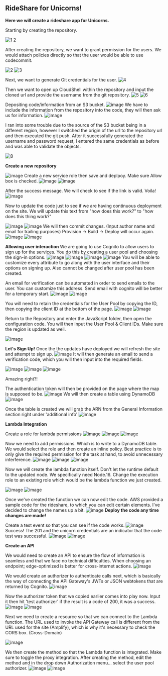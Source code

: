 ## RideShare for Unicorns!

**Here we will create a rideshare app for Unicorns.**

Starting by creating the repository.

![1 2](https://github.com/Nateil503/Nateil503.github.io/assets/114696114/c98f5468-d578-4505-8a25-744ab1a0dabb)

After creating the repository, we want to grant permission for the users. We would attach policies directly so that the user would be able to use codecommit. 

![2](https://github.com/Nateil503/Nateil503.github.io/assets/114696114/647b7b19-30d5-4037-bb9b-c2b8fca5439b)
![3](https://github.com/Nateil503/Nateil503.github.io/assets/114696114/02fe19ec-e1c2-46f6-965e-9685cc1cab03)

Next, we want to generate Git credentials for the user. 
![4](https://github.com/Nateil503/Nateil503.github.io/assets/114696114/5b881453-7db9-4ca7-b661-5fdadb38fda8)

Then we want to open up CloudShell within the repository and input the cloned url and provide the username from the git repository. 
![5](https://github.com/Nateil503/Nateil503.github.io/assets/114696114/fceb807b-96ab-449f-aecf-828bba4cdacf)
![6](https://github.com/Nateil503/Nateil503.github.io/assets/114696114/9f3afb50-7c22-4fcb-a987-9ef8707deb4c)

Depositing code/information from an S3 bucket. 
![image](https://github.com/Nateil503/Nateil503.github.io/assets/114696114/83084ca5-32ca-416d-9664-3f3f4cbde597)
We have to include the information from the repository into the code, they will then ask us for information.
![image](https://github.com/Nateil503/Nateil503.github.io/assets/114696114/2af7a7a3-a7bd-44ab-ae6d-0ec31fa883cb)

I ran into some trouble due to the source of the S3 bucket being in a different region, however I switched the origin of the url to the repository url and then executed the git push. After it successfully generated the username and password request, I entered the same credentials as before and was able to validate the objects. 


![8](https://github.com/Nateil503/Nateil503.github.io/assets/114696114/f4db4860-5f99-46de-a217-aa613192b947)

**Create a new repository** 

![image](https://github.com/Nateil503/Nateil503.github.io/assets/114696114/7d1ee3ee-d18e-4564-b0b0-dcdc0f9cef74)
Create a new service role then save and deplpoy. Make sure Allow box is checked.
![image](https://github.com/Nateil503/Nateil503.github.io/assets/114696114/479ae02c-2c11-4018-b8b8-52d65ea44d29)
![image](https://github.com/Nateil503/Nateil503.github.io/assets/114696114/b870e02f-0acc-44a6-84cb-07953b84290a)

After the success message. We will check to see if the link is valid. Voila!
![image](https://github.com/Nateil503/Nateil503.github.io/assets/114696114/1ceb6b28-b4a9-43bc-bafd-ac6a329a145d)

Now to update the code just to see if we are having continuous deployment on the site. We will update this text from "how does this work?" to "how does this thing work?"

![image](https://github.com/Nateil503/Nateil503.github.io/assets/114696114/60240beb-3a51-49da-a3e4-4e5a92e83a6d)
![image](https://github.com/Nateil503/Nateil503.github.io/assets/114696114/7d0992d2-be22-4360-98eb-b6b5d24b41a4)
We will then commit changes. (Input author name and email for trailing purposes) Provision -> Build -> Deploy will occur again. 
![image](https://github.com/Nateil503/Nateil503.github.io/assets/114696114/ed3e556c-ebc6-4974-9459-c34c697a290b)
![image](https://github.com/Nateil503/Nateil503.github.io/assets/114696114/c9c654b5-eee7-49b0-b794-8b09ba6b63ef)

**Allowing user interaction**
We are going to use Cognito to allow users to sign up for the services. You do this by creating a user pool and choosing the sign-in options. 
![image](https://github.com/Nateil503/Nateil503.github.io/assets/114696114/6c66f638-c810-4e1a-a5b3-05ff8bc86610)
![image](https://github.com/Nateil503/Nateil503.github.io/assets/114696114/d8f37c4d-9ac9-4c15-940a-8f776c87c1ef)
![image](https://github.com/Nateil503/Nateil503.github.io/assets/114696114/48f55636-f14f-4c5d-8bb5-84b2bac05e7b)
![image](https://github.com/Nateil503/Nateil503.github.io/assets/114696114/560f35b3-7bcb-4627-8b71-c4295cba8e6d)
You will be able to customize every attribute to go along with the user interface and their options on signing up. Also cannot be changed after user pool has been created.

An email for verification can be automated in order to send emails to the user. You can customize this address. Send email with cognito will be better for a temporary start.
![image](https://github.com/Nateil503/Nateil503.github.io/assets/114696114/d419a2ae-4bc8-4fbc-bbba-53a4c2dd575c)
![image](https://github.com/Nateil503/Nateil503.github.io/assets/114696114/aae81297-5810-4f3c-815b-9370e0611018)

You will need to retain the credentials for the User Pool by copying the ID, then copying the client ID at the bottom of the page.
![image](https://github.com/Nateil503/Nateil503.github.io/assets/114696114/4ca05b08-d472-4c64-b505-be0711d1657a)
![image](https://github.com/Nateil503/Nateil503.github.io/assets/114696114/ae14fdb6-7a60-471e-8f98-561e96611e27)

Return to the Repository and enter the JavaScript folder, then open the configuration code. You will then input the User Pool & Client IDs. Make sure the region is updated as well.

![image](https://github.com/Nateil503/Nateil503.github.io/assets/114696114/147a5489-f4bb-4370-a4e4-35092689aa58)

**Let's Sign Up!**
Once the the updates have deployed we will refresh the site and attempt to sign up. 
![image](https://github.com/Nateil503/Nateil503.github.io/assets/114696114/d7cbc20f-3098-4727-9f42-a6a752cb5ec4)
It will then generate an email to send a verification code, which you will then input into the required fields. 

![image](https://github.com/Nateil503/Nateil503.github.io/assets/114696114/b5428b8c-6afd-4556-8776-5ecd61f1fd3f)
![image](https://github.com/Nateil503/Nateil503.github.io/assets/114696114/b2bf19bf-75e8-45e9-8acc-19cff1cd95d7)
![image](https://github.com/Nateil503/Nateil503.github.io/assets/114696114/91b0e711-b3bb-4bfd-998c-d2ce8f36e8c3)

Amazing right?!

The authentication token will then be provided on the page where the map is supposed to be.
![image](https://github.com/Nateil503/Nateil503.github.io/assets/114696114/ed922236-8305-440e-92cf-7b3ee4417f71)
We will then create a table using DynamoDB
![image](https://github.com/Nateil503/Nateil503.github.io/assets/114696114/0adb523e-0202-469e-8fe4-a83bd84adbd1)

Once the table is created we will grab the ARN from the General Information section right under 'additional info'
![image](https://github.com/Nateil503/Nateil503.github.io/assets/114696114/0f40ff53-6809-4cda-89b2-7b914f500d5a)

**Lambda Integration**

Create a role for lambda permissions 
![image](https://github.com/Nateil503/Nateil503.github.io/assets/114696114/e847092e-511f-40c0-a8c3-71fb33ef7322)
![image](https://github.com/Nateil503/Nateil503.github.io/assets/114696114/e68eaf8b-914a-41c8-835e-5bd9a2386f56)
![image](https://github.com/Nateil503/Nateil503.github.io/assets/114696114/cf6f58e8-cbb0-48f2-a491-387dbed1f9d7)

Now we need to add permissions. Which is to write to a DynamoDB table. We would select the role and then create an inline policy. Best practice is to only give the required permission for the task at hand, to avoid unnecessary interference. 
![image](https://github.com/Nateil503/Nateil503.github.io/assets/114696114/046351bd-7239-4dfd-b8b1-bd235d5f3c28)
![image](https://github.com/Nateil503/Nateil503.github.io/assets/114696114/2c9aec63-db13-483e-ac41-afc86e9823d3)
![image](https://github.com/Nateil503/Nateil503.github.io/assets/114696114/1adf9a4b-8cb8-4682-ae1a-8fc2d1748ab1)

Now we will create the lambda function itself. Don't let the runtime default to the updated node. We specifically need Node.16. Change the execution role to an existing role which would be the lambda function we just created.

![image](https://github.com/Nateil503/Nateil503.github.io/assets/114696114/f3db8116-1e0f-4b29-8716-22e455b6dce4)
![image](https://github.com/Nateil503/Nateil503.github.io/assets/114696114/0a3937c4-19cd-467a-807c-affa0a4e74d0)

Once we've created the function we can now edit the code. AWS provided a sample code for the rideshare, to which you can edit certain elements. I've decided to change the names up a bit. 
![image](https://github.com/Nateil503/Nateil503.github.io/assets/114696114/9d79c5e8-8c76-4c3c-ac09-9b040754ef9d)
**Deploy the code any time changes are made!**

Create a test event so that you can see if the code works.
![image](https://github.com/Nateil503/Nateil503.github.io/assets/114696114/ebd67dd4-c1b0-4b5f-819c-2ad4cf4d3714)
Success! The 201 and the unicorn credentials are an indicator that the code test was successful. 
![image](https://github.com/Nateil503/Nateil503.github.io/assets/114696114/d1ee2cb6-da46-4052-ba04-c02f8627dba6)
![image](https://github.com/Nateil503/Nateil503.github.io/assets/114696114/dd1aea50-e514-4905-b968-996c2f7589e5)

**Create an API**

We would need to create an API to ensure the flow of information is seamless and that we face no technical difficulties. When choosing an endpoint; edge-optimized is better for cross-internet actions.
![image](https://github.com/Nateil503/Nateil503.github.io/assets/114696114/1f0abc3b-8a92-4c92-947c-0f25b17b1754)

We would create an authorizer to authenticate calls next, which is basically the way of connecting the API Gateway's JWTs or JSON webtokens that are returned by Cognito. 
![image](https://github.com/Nateil503/Nateil503.github.io/assets/114696114/468a9e25-edb2-4d2d-a8dd-526e5b937b85)

Now the authorizer token that we copied earlier comes into play now. Input it then hit 'test authorizer' if the result is a code of 200, it was a success.
![image](https://github.com/Nateil503/Nateil503.github.io/assets/114696114/2e1d29d0-cf52-419d-b90e-482a64318151)
![image](https://github.com/Nateil503/Nateil503.github.io/assets/114696114/90991233-fd3c-4acb-94cd-9b649f0b2aca)

Next we need to create a resource so that we can connect to the Lambda function. The URL used to invoke the API Gateway call is different from the URL used for the site (Amplify), which is why it's necessary to check the CORS box. (Cross-Domain)


![image](https://github.com/Nateil503/Nateil503.github.io/assets/114696114/10e31bdf-6e41-4c5d-ad60-b7e0560dafcf)

We then create the method so that the Lambda function is integrated. Make sure to toggle the proxy integration. After creating the method, edit the method and in the drop down Authorization menu... select the user pool authorizer.
![image](https://github.com/Nateil503/Nateil503.github.io/assets/114696114/6db462e7-6dd6-4188-9c6d-b98456c6c6cf)
![image](https://github.com/Nateil503/Nateil503.github.io/assets/114696114/7ea50c52-5b5f-4a87-b0d8-e097576341a2)




